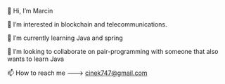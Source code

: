 👋 Hi, I’m Marcin

👀 I’m interested in blockchain and telecommunications.

🌱 I’m currently learning Java and spring

💞️ I’m looking to collaborate on pair-programming with someone that also wants to learn Java

📫 How to reach me ---> cinek747@gmail.com
